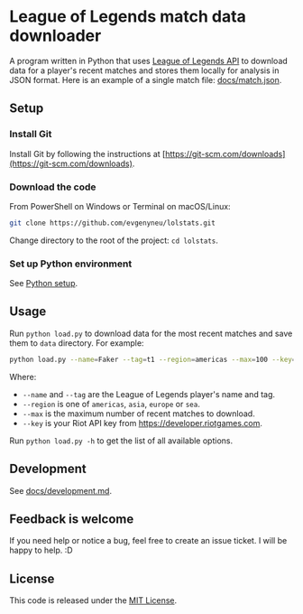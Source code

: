 # League of Legends match data downloader

A program written in Python that uses [League of Legends API](https://developer.riotgames.com/apis) to download data for a player's recent matches and stores them locally for analysis in JSON format. Here is an example of a single match file: [docs/match.json](docs/match.json).

## Setup


### Install Git

Install Git by following the instructions at [https://git-scm.com/downloads](https://git-scm.com/downloads).


### Download the code

From PowerShell on Windows or Terminal on macOS/Linux:

```bash
git clone https://github.com/evgenyneu/lolstats.git
```

Change directory to the root of the project: `cd lolstats`.


### Set up Python environment

See [Python setup](docs/python_setup.md).

## Usage

Run `python load.py` to download data for the most recent matches and save them to `data` directory. For example:

```bash
python load.py --name=Faker --tag=t1 --region=americas --max=100 --key=your_api_key
```

Where:

  * `--name` and `--tag` are the League of Legends player's name and tag.
  * `--region` is one of `americas`, `asia`, `europe` or `sea`.
  * `--max` is the maximum number of recent matches to download.
  * `--key` is your Riot API key from https://developer.riotgames.com.

Run `python load.py -h` to get the list of all available options.


## Development

See [docs/development.md](docs/development.md).


## Feedback is welcome

If you need help or notice a bug, feel free to create an issue ticket. I will be happy to help. :D


## License

This code is released under the [MIT License](LICENSE).
